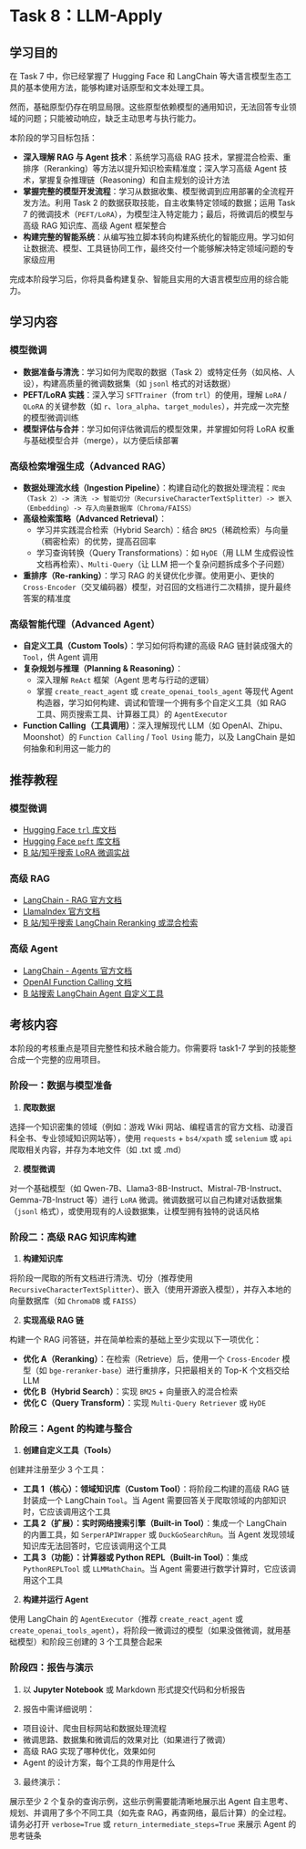 # Task 8：LLM-Apply

## 学习目的

在 Task 7 中，你已经掌握了 Hugging Face 和 LangChain 等大语言模型生态工具的基本使用方法，能够构建对话原型和文本处理工具。

然而，基础原型仍存在明显局限。这些原型依赖模型的通用知识，无法回答专业领域的问题；只能被动响应，缺乏主动思考与执行能力。

本阶段的学习目标包括：

- **深入理解 RAG 与 Agent 技术**：系统学习高级 RAG 技术，掌握混合检索、重排序（Reranking）等方法以提升知识检索精准度；深入学习高级 Agent 技术，掌握复杂推理链（Reasoning）和自主规划的设计方法
- **掌握完整的模型开发流程**：学习从数据收集、模型微调到应用部署的全流程开发方法。利用 Task 2 的数据获取技能，自主收集特定领域的数据；运用 Task 7 的微调技术（`PEFT/LoRA`），为模型注入特定能力；最后，将微调后的模型与高级 RAG 知识库、高级 Agent 框架整合
- **构建完整的智能系统**：从编写独立脚本转向构建系统化的智能应用。学习如何让数据流、模型、工具链协同工作，最终交付一个能够解决特定领域问题的专家级应用

完成本阶段学习后，你将具备构建复杂、智能且实用的大语言模型应用的综合能力。

## 学习内容

### 模型微调

- **数据准备与清洗**：学习如何为爬取的数据（Task 2）或特定任务（如风格、人设），构建高质量的微调数据集（如 `jsonl` 格式的对话数据）
- **PEFT/LoRA 实践**：深入学习 `SFTTrainer`（from `trl`）的使用，理解 `LoRA` / `QLoRA` 的关键参数（如 `r`、`lora_alpha`、`target_modules`），并完成一次完整的模型微调训练
- **模型评估与合并**：学习如何评估微调后的模型效果，并掌握如何将 LoRA 权重与基础模型合并（merge），以方便后续部署

### 高级检索增强生成（Advanced RAG）

- **数据处理流水线（Ingestion Pipeline）**：构建自动化的数据处理流程：`爬虫（Task 2）-> 清洗 -> 智能切分（RecursiveCharacterTextSplitter）-> 嵌入（Embedding）-> 存入向量数据库（Chroma/FAISS）`
- **高级检索策略（Advanced Retrieval）**：
  - 学习并实践混合检索（Hybrid Search）：结合 `BM25`（稀疏检索）与向量（稠密检索）的优势，提高召回率
  - 学习查询转换（Query Transformations）：如 `HyDE`（用 LLM 生成假设性文档再检索）、`Multi-Query`（让 LLM 把一个复杂问题拆成多个子问题）
- **重排序（Re-ranking）**：学习 RAG 的关键优化步骤。使用更小、更快的 `Cross-Encoder`（交叉编码器）模型，对召回的文档进行二次精排，提升最终答案的精准度

### 高级智能代理（Advanced Agent）

- **自定义工具（Custom Tools）**：学习如何将构建的高级 RAG 链封装成强大的 `Tool`，供 Agent 调用
- **复杂规划与推理（Planning & Reasoning）**：
  - 深入理解 `ReAct` 框架（Agent 思考与行动的逻辑）
  - 掌握 `create_react_agent` 或 `create_openai_tools_agent` 等现代 Agent 构造器，学习如何构建、调试和管理一个拥有多个自定义工具（如 RAG 工具、网页搜索工具、计算器工具）的 `AgentExecutor`
- **Function Calling（工具调用）**：深入理解现代 LLM（如 OpenAI、Zhipu、Moonshot）的 `Function Calling` / `Tool Using` 能力，以及 LangChain 是如何抽象和利用这一能力的

## 推荐教程

### 模型微调

- [Hugging Face `trl` 库文档](https://www.google.com/search?q=%5Bhttps://huggingface.co/docs/trl/index%5D%28https://huggingface.co/docs/trl/index%29)
- [Hugging Face `peft` 库文档](https://www.google.com/search?q=%5Bhttps://huggingface.co/docs/peft/index%5D%28https://huggingface.co/docs/peft/index%29)
- [B 站/知乎搜索 LoRA 微调实战](https://www.google.com/search?q=LoRA+%E5%BE%AE%E8%B0%83%E5%AE%9E%E6%88%98)

### 高级 RAG

- [LangChain - RAG 官方文档](https://www.google.com/search?q=https://python.langchain.com/docs/use_cases/question_answering/)
- [LlamaIndex 官方文档](https://www.llamaindex.ai/)
- [B 站/知乎搜索 LangChain Reranking 或混合检索](https://www.google.com/search?q=LangChain+Reranking+%E6%95%99%E7%A8%8B)

### 高级 Agent

- [LangChain - Agents 官方文档](https://python.langchain.com/docs/modules/agents/)
- [OpenAI Function Calling 文档](https://platform.openai.com/docs/guides/function-calling)
- [B 站搜索 LangChain Agent 自定义工具](https://www.google.com/search?q=LangChain+Agent+%E8%87%AA%E5%AE%9A%E4%B9%89%E5%B7%A5%E5%85%B7)

## 考核内容

本阶段的考核重点是项目完整性和技术融合能力。你需要将 task1-7 学到的技能整合成一个完整的应用项目。

### 阶段一：数据与模型准备

1. **爬取数据**

选择一个知识密集的领域（例如：游戏 Wiki 网站、编程语言的官方文档、动漫百科全书、专业领域知识网站等），使用 `requests` + `bs4/xpath` 或 `selenium` 或 `api` 爬取相关内容，并存为本地文件（如 .txt 或 .md）

2. **模型微调**

对一个基础模型（如 Qwen-7B、Llama3-8B-Instruct、Mistral-7B-Instruct、Gemma-7B-Instruct 等）进行 `LoRA` 微调。微调数据可以自己构建对话数据集（`jsonl` 格式），或使用现有的人设数据集，让模型拥有独特的说话风格

### 阶段二：高级 RAG 知识库构建

1. **构建知识库**

将阶段一爬取的所有文档进行清洗、切分（推荐使用 `RecursiveCharacterTextSplitter`）、嵌入（使用开源嵌入模型），并存入本地的向量数据库（如 `ChromaDB` 或 `FAISS`）

2. **实现高级 RAG 链**

构建一个 RAG 问答链，并在简单检索的基础上至少实现以下一项优化：

- **优化 A（Reranking）**：在检索（Retrieve）后，使用一个 `Cross-Encoder` 模型（如 `bge-reranker-base`）进行重排序，只把最相关的 Top-K 个文档交给 LLM
- **优化 B（Hybrid Search）**：实现 `BM25` + 向量嵌入的混合检索
- **优化 C（Query Transform）**：实现 `Multi-Query Retriever` 或 `HyDE`

### 阶段三：Agent 的构建与整合

1. **创建自定义工具（Tools）**

创建并注册至少 3 个工具：

- **工具 1（核心）：领域知识库（Custom Tool）**：将阶段二构建的高级 RAG 链封装成一个 LangChain `Tool`。当 Agent 需要回答关于爬取领域的内部知识时，它应该调用这个工具
- **工具 2（扩展）：实时网络搜索引擎（Built-in Tool）**：集成一个 LangChain 的内置工具，如 `SerperAPIWrapper` 或 `DuckGoSearchRun`。当 Agent 发现领域知识库无法回答时，它应该调用这个工具
- **工具 3（功能）：计算器或 Python REPL（Built-in Tool）**：集成 `PythonREPLTool` 或 `LLMMathChain`。当 Agent 需要进行数学计算时，它应该调用这个工具

2. **构建并运行 Agent**

使用 LangChain 的 `AgentExecutor`（推荐 `create_react_agent` 或 `create_openai_tools_agent`），将阶段一微调过的模型（如果没做微调，就用基础模型）和阶段三创建的 3 个工具整合起来

### 阶段四：报告与演示

1. 以 **Jupyter Notebook** 或 Markdown 形式提交代码和分析报告

2. 报告中需详细说明：

- 项目设计、爬虫目标网站和数据处理流程
- 微调思路、数据集和微调后的效果对比（如果进行了微调）
- 高级 RAG 实现了哪种优化，效果如何
- Agent 的设计方案，每个工具的作用是什么

3. 最终演示：

展示至少 2 个复杂的查询示例，这些示例需要能清晰地展示出 Agent 自主思考、规划、并调用了多个不同工具（如先查 RAG，再查网络，最后计算）的全过程。请务必打开 `verbose=True` 或 `return_intermediate_steps=True` 来展示 Agent 的思考链条
